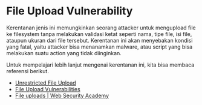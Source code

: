 # File Upload Vulnerability

Kerentanan jenis ini memungkinkan seorang attacker untuk mengupload file ke filesystem tanpa melakukan validasi ketat seperti nama, tipe file, isi file, ataupun ukuran dari file tersebut. Kerentanan ini akan menyebakan kondisi yang fatal, yaitu attacker bisa menanamkan malware, atau script yang bisa melakukan suatu action yang tidak diinginkan.

Untuk mempelajari lebih lanjut mengenai kerentanan ini, kita bisa membaca referensi berikut.

- [Unrestricted File Upload](https://owasp.org/www-community/vulnerabilities/Unrestricted_File_Upload)
- [File Upload Vulnerabilities](https://0xn3va.gitbook.io/cheat-sheets/web-application/file-upload-vulnerabilities)
- [File uploads | Web Security Academy](https://portswigger.net/web-security/file-upload)